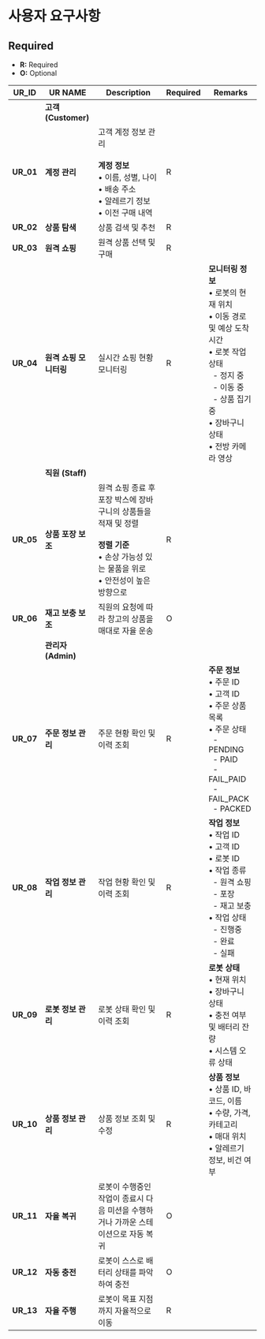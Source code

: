 # 사용자 요구사항

## Required
- **R:** Required
- **O:** Optional

| UR_ID | UR NAME | Description | Required | Remarks |
|---|---|---|---|---|
| | **고객 (Customer)** | | | |
| **UR_01** | **계정 관리** | 고객 계정 정보 관리<br><br>**계정 정보**<br>• 이름, 성별, 나이<br>• 배송 주소<br>• 알레르기 정보<br>• 이전 구매 내역 | R | |
| **UR_02** | **상품 탐색** | 상품 검색 및 추천 | R | |
| **UR_03** | **원격 쇼핑** | 원격 상품 선택 및 구매 | R | |
| **UR_04** | **원격 쇼핑 모니터링** | 실시간 쇼핑 현황 모니터링 | R | **모니터링 정보**<br>• 로봇의 현재 위치<br>• 이동 경로 및 예상 도착 시간<br>• 로봇 작업 상태<br>&nbsp;&nbsp;- 정지 중<br>&nbsp;&nbsp;- 이동 중<br>&nbsp;&nbsp;- 상품 집기 중<br>• 장바구니 상태<br>• 전방 카메라 영상 |
| | **직원 (Staff)** | | | |
| **UR_05** | **상품 포장 보조** | 원격 쇼핑 종료 후 포장 박스에 장바구니의 상품들을 적재 및 정렬<br><br>**정렬 기준**<br>• 손상 가능성 있는 물품을 위로<br>• 안전성이 높은 방향으로 | R | |
| **UR_06** | **재고 보충 보조** | 직원의 요청에 따라 창고의 상품을 매대로 자율 운송 | O | |
| | **관리자 (Admin)** | | | |
| **UR_07** | **주문 정보 관리** | 주문 현황 확인 및 이력 조회 | R | **주문 정보**<br>• 주문 ID<br>• 고객 ID<br>• 주문 상품 목록<br>• 주문 상태<br>&nbsp;&nbsp;- PENDING<br>&nbsp;&nbsp;- PAID<br>&nbsp;&nbsp;- FAIL_PAID<br>&nbsp;&nbsp;- FAIL_PACK<br>&nbsp;&nbsp;- PACKED |
| **UR_08** | **작업 정보 관리** | 작업 현황 확인 및 이력 조회 | R | **작업 정보**<br>• 작업 ID<br>• 고객 ID<br>• 로봇 ID<br>• 작업 종류<br>&nbsp;&nbsp;- 원격 쇼핑<br>&nbsp;&nbsp;- 포장<br>&nbsp;&nbsp;- 재고 보충<br>• 작업 상태<br>&nbsp;&nbsp;- 진행중<br>&nbsp;&nbsp;- 완료<br>&nbsp;&nbsp;- 실패 |
| **UR_09** | **로봇 정보 관리** | 로봇 상태 확인 및 이력 조회 | R | **로봇 상태**<br>• 현재 위치<br>• 장바구니 상태<br>• 충전 여부 및 배터리 잔량<br>• 시스템 오류 상태 |
| **UR_10** | **상품 정보 관리** | 상품 정보 조회 및 수정 | R | **상품 정보**<br>• 상품 ID, 바코드, 이름<br>• 수량, 가격, 카테고리<br>• 매대 위치<br>• 알레르기 정보, 비건 여부 |
| **UR_11** | **자율 복귀** | 로봇이 수행중인 작업이 종료시 다음 미션을 수행하거나 가까운 스테이션으로 자동 복귀 | O | |
| **UR_12** | **자동 충전** | 로봇이 스스로 배터리 상태를 파악하여 충전 | O | |
| **UR_13** | **자율 주행** | 로봇이 목표 지점까지 자율적으로 이동 | R | |
